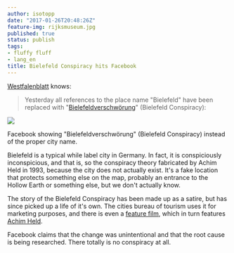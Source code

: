 ```yaml
---
author: isotopp
date: "2017-01-26T20:48:26Z"
feature-img: rijksmuseum.jpg
published: true
status: publish
tags:
- fluffy fluff
- lang_en
title: Bielefeld Conspiracy hits Facebook
---
```


[Westfalenblatt](http://m.westfalen-blatt.de/OWL/Lokales/Bielefeld/Bielefeld/2674777-Ortsangabe-bei-Facebook-stimmt-wieder-Bielefeldverschwoerung-verschwunden)
knows:

> Yesterday all references to the place name "Bielefeld" have been replaced
> with
> "[Bielefeldverschwörung](https://en.wikipedia.org/wiki/Bielefeld_Conspiracy)"
> (Bielefeld Conspiracy):

![](https://blog.koehntopp.info/uploads/2017/01/Ortsangabe-bei-Facebook-stimmt-wieder-Bielefeldverschwoerung-verschwunden_image_630_420f.jpg)

Facebook showing "Bielefeldverschwörung" (Bielefeld Conspiracy) instead of
the proper city name.

Bielefeld is a typical while label city in Germany. In fact, it is
conspiciously inconspicious, and that is, so the conspiracy theory
fabricated by Achim Held in 1993, because the city does not actually exist.
It's a fake location that protects something else on the map, probably an
entrance to the Hollow Earth or something else, but we don't actually know.

The story of the Bielefeld Conspiracy has been made up as a satire, but has
since picked up a life of it's own. The cities bureau of tourism uses it for
marketing purposes, and there is even a
[feature film](http://www.imdb.com/title/tt1381403/), which in turn features
[Achim Held](http://www.imdb.com/name/nm3418908/).

Facebook claims that the change was unintentional and that the root cause is
being researched. There totally is no conspiracy at all.

